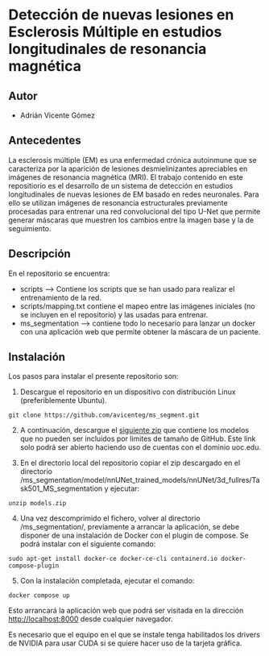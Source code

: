 # Detección de nuevas lesiones en Esclerosis Múltiple en estudios longitudinales de resonancia magnética

## Autor
+ Adrián Vicente Gómez

## Antecedentes
La esclerosis múltiple (EM) es una enfermedad crónica autoinmune que se caracteriza por la aparición de lesiones desmielinizantes apreciables en imágenes de resonancia magnética (MRI).
El trabajo contenido en este repositiorio es el desarrollo de un sistema de detección en estudios longitudinales de nuevas lesiones de EM basado en redes neuronales. Para ello se utilizan imágenes de resonancia estructurales previamente procesadas para entrenar una red convolucional del tipo U-Net que permite generar máscaras que muestren los cambios entre la imagen base y la de seguimiento.

## Descripción
En el repositorio se encuentra:
+ scripts --> Contiene los scripts que se han usado para realizar el entrenamiento de la red.
+ scripts/mapping.txt contiene el mapeo entre las imágenes iniciales (no se incluyen en el repositorio) y las usadas para entrenar.
+ ms_segmentation --> contiene todo lo necesario para lanzar un docker con una aplicación web que permite obtener la máscara de un paciente.

## Instalación
Los pasos para instalar el presente repositorio son:

1. Descargue el repositorio en un dispositivo con distribución Linux (preferiblemente Ubuntu).
```
git clone https://github.com/avicenteg/ms_segment.git
```
2. A continuación, descargue el [siguiente zip](https://drive.google.com/file/d/1shSCdZ1aDm5O6V1Dwn2imrtWAE3zxkuJ/view?usp=sharing)  que contiene los modelos que no pueden ser incluidos por limites de tamaño de GitHub. Este link solo podrá ser abierto haciendo uso de cuentas con el dominio uoc.edu. 

3. En el directorio local del repositorio copiar el zip descargado en el directorio /ms_segmentation/model/nnUNet_trained_models/nnUNet/3d_fullres/Task501_MS_segmentation  y ejecutar: 

```
unzip models.zip
```
4. Una vez descomprimido el fichero, volver al directorio /ms_segmentation/, previamente a arrancar la aplicación, se debe disponer de una instalación de Docker con el plugin de compose. Se podrá instalar con el siguiente comando: 
```
sudo apt-get install docker-ce docker-ce-cli containerd.io docker-compose-plugin
```
5. Con la instalación completada, ejecutar el comando:
```
docker compose up
```
Esto arrancará la aplicación web que podrá ser visitada en la dirección <http://localhost:8000> desde cualquier navegador.

Es necesario que el equipo en el que se instale tenga habilitados los drivers de NVIDIA para usar CUDA si se quiere hacer uso de la tarjeta gráfica.